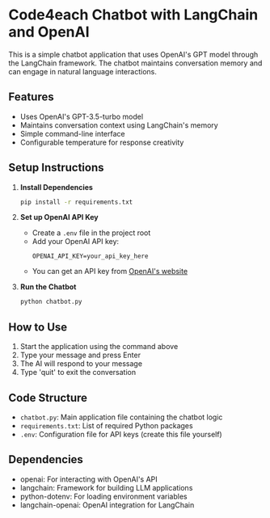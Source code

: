 # Code4each Chatbot with LangChain and OpenAI

This is a simple chatbot application that uses OpenAI's GPT model through the LangChain framework. The chatbot maintains conversation memory and can engage in natural language interactions.

## Features

- Uses OpenAI's GPT-3.5-turbo model
- Maintains conversation context using LangChain's memory
- Simple command-line interface
- Configurable temperature for response creativity

## Setup Instructions

1. **Install Dependencies**
   ```bash
   pip install -r requirements.txt
   ```

2. **Set up OpenAI API Key**
   - Create a `.env` file in the project root
   - Add your OpenAI API key:
     ```
     OPENAI_API_KEY=your_api_key_here
     ```
   - You can get an API key from [OpenAI's website](https://platform.openai.com/api-keys)

3. **Run the Chatbot**
   ```bash
   python chatbot.py
   ```

## How to Use

1. Start the application using the command above
2. Type your message and press Enter
3. The AI will respond to your message
4. Type 'quit' to exit the conversation

## Code Structure

- `chatbot.py`: Main application file containing the chatbot logic
- `requirements.txt`: List of required Python packages
- `.env`: Configuration file for API keys (create this file yourself)

## Dependencies

- openai: For interacting with OpenAI's API
- langchain: Framework for building LLM applications
- python-dotenv: For loading environment variables
- langchain-openai: OpenAI integration for LangChain 